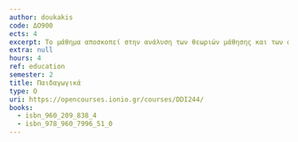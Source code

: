 ```yaml
---
author: doukakis
code: ΔΟ900
ects: 4
excerpt: Το μάθημα αποσκοπεί στην ανάλυση των θεωριών μάθησης και των αρχών νευροψυχολογίας, των μοντέλων εκπαίδευσης και των παιδαγωγικών προσεγγίσεων καθώς και των σύγχρονων κοινωνιολογικών ζητημάτων της εκπαίδευσης.
extra: null
hours: 4
ref: education
semester: 2
title: Παιδαγωγικά
type: Ο
uri: https://opencourses.ionio.gr/courses/DDI244/
books:
  - isbn_960_209_838_4
  - isbn_978_960_7996_51_0
---
```

